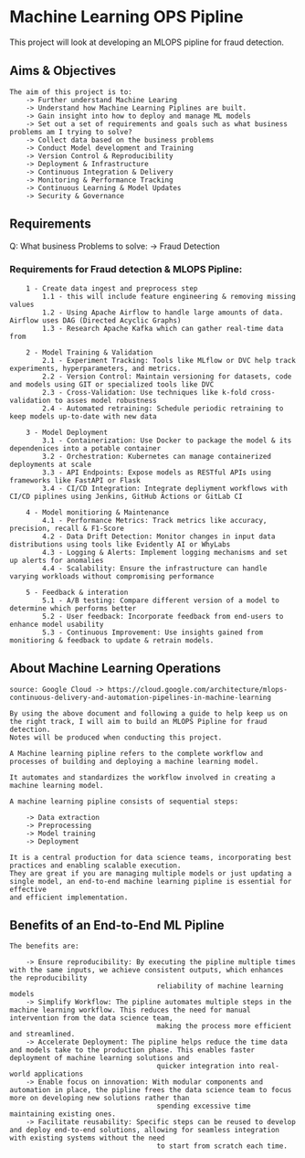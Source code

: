 # Machine Learning OPS Pipline
This project will look at developing an MLOPS pipline for fraud detection. 

## Aims & Objectives 

    The aim of this project is to:
        -> Further understand Machine Learing
        -> Understand how Machine Learning Piplines are built.
        -> Gain insight into how to deploy and manage ML models
        -> Set out a set of requirements and goals such as what business problems am I trying to solve?
        -> Collect data based on the business problems
        -> Conduct Model development and Training
        -> Version Control & Reproducibility
        -> Deployment & Infrastructure
        -> Continuous Integration & Delivery
        -> Monitoring & Performance Tracking
        -> Continuous Learning & Model Updates
        -> Security & Governance 

## **Requirements**

Q: What business Problems to solve: 
    -> Fraud Detection 

### Requirements for Fraud detection & MLOPS Pipline: 

        1 - Create data ingest and preprocess step 
            1.1 - this will include feature engineering & removing missing values
            1.2 - Using Apache Airflow to handle large amounts of data. Airflow uses DAG (Directed Acyclic Graphs) 
            1.3 - Research Apache Kafka which can gather real-time data from 
            
        2 - Model Training & Validation 
            2.1 - Experiment Tracking: Tools like MLflow or DVC help track experiments, hyperparameters, and metrics.
            2.2 - Version Control: Maintain versioning for datasets, code and models using GIT or specialized tools like DVC
            2.3 - Cross-Validation: Use techniques like k-fold cross-validation to asses model robustness
            2.4 - Automated retraining: Schedule periodic retraining to keep models up-to-date with new data

        3 - Model Deployment 
            3.1 - Containerization: Use Docker to package the model & its dependenices into a potable container 
            3.2 - Orchestration: Kubernetes can manage containerized deployments at scale 
            3.3 - API Endpoints: Expose models as RESTful APIs using frameworks like FastAPI or Flask
            3.4 - CI/CD Integration: Integrate depliyment workflows with CI/CD piplines using Jenkins, GitHub Actions or GitLab CI

        4 - Model monitioring & Maintenance
            4.1 - Performance Metrics: Track metrics like accuracy, precision, recall & F1-Score
            4.2 - Data Drift Detection: Monitor changes in input data distributions using tools like Evidently AI or WhyLabs
            4.3 - Logging & Alerts: Implement logging mechanisms and set up alerts for anomalies 
            4.4 - Scalability: Ensure the infrastructure can handle varying workloads without compromising performance 

        5 - Feedback & interation 
            5.1 - A/B testing: Compare different version of a model to determine which performs better
            5.2 - User feedback: Incorporate feedback from end-users to enhance model usability 
            5.3 - Continuous Improvement: Use insights gained from monitioring & feedback to update & retrain models. 

## About Machine Learning Operations 

    source: Google Cloud -> https://cloud.google.com/architecture/mlops-continuous-delivery-and-automation-pipelines-in-machine-learning

    By using the above document and following a guide to help keep us on the right track, I will aim to build an MLOPS Pipline for fraud detection.
    Notes will be produced when conducting this project.

    A Machine learning pipline refers to the complete workflow and processes of building and deploying a machine learning model.

    It automates and standardizes the workflow involved in creating a machine learning model.

    A machine learning pipline consists of sequential steps:

        -> Data extraction
        -> Preprocessing
        -> Model training
        -> Deployment

    It is a central production for data science teams, incorporating best practices and enabling scalable execution.
    They are great if you are managing multiple models or just updating a single model, an end-to-end machine learning pipline is essential for effective
    and efficient implementation.

## Benefits of an End-to-End ML Pipline 

    The benefits are:

        -> Ensure reproducibility: By executing the pipline multiple times with the same inputs, we achieve consistent outputs, which enhances the reproducibility
                                        reliability of machine learning models
        -> Simplify Workflow: The pipline automates multiple steps in the machine learning workflow. This reduces the need for manual intervention from the data science team,
                                        making the process more efficient and streamlined.
        -> Accelerate Deployment: The pipline helps reduce the time data and models take to the production phase. This enables faster deployment of machine learning solutions and
                                        quicker integration into real-world applications
        -> Enable focus on innovation: With modular components and automation in place, the pipline frees the data science team to focus more on developing new solutions rather than
                                        spending excessive time maintaining existing ones.
        -> Facilitate reusability: Specific steps can be reused to develop and deploy end-to-end solutions, allowing for seamless integration with existing systems without the need
                                        to start from scratch each time. 
